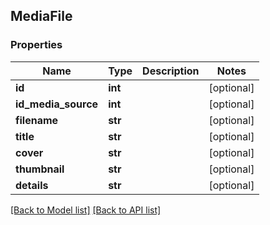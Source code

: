 ## MediaFile

### Properties
Name | Type | Description | Notes
------------ | ------------- | ------------- | -------------
**id** | **int** |  | [optional] 
**id_media_source** | **int** |  | [optional] 
**filename** | **str** |  | [optional] 
**title** | **str** |  | [optional] 
**cover** | **str** |  | [optional] 
**thumbnail** | **str** |  | [optional] 
**details** | **str** |  | [optional] 

[[Back to Model list]](#documentation-for-models) [[Back to API list]](#documentation-for-api-endpoints)


